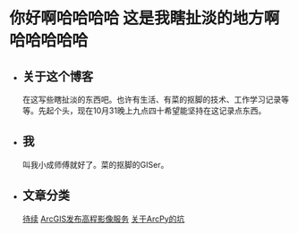 # 你好啊哈哈哈哈 这是我瞎扯淡的地方啊哈哈哈哈哈
- ## 关于这个博客
  在这写些瞎扯淡的东西吧。也许有生活、有菜的抠脚的技术、工作学习记录等等。先起个头，现在10月31晚上九点四十希望能坚持在这记录点东西。
- ## 我
  叫我小成师傅就好了。菜的抠脚的GISer。
- ## 文章分类
  [待续](https://github.com/xcsf/Hello_GitHub)
  [ArcGIS发布高程影像服务](https://github.com/xcsf/xcsf/blob/master/Study/%E5%8F%91%E5%B8%83%E9%AB%98%E7%A8%8B%E5%BD%B1%E5%83%8F%E6%9C%8D%E5%8A%A1.md)
  [关于ArcPy的坑](https://github.com/xcsf/xcsf/blob/master/Study/%E5%85%B3%E4%BA%8EArcPy%E7%9A%84%E5%9D%91.md)
